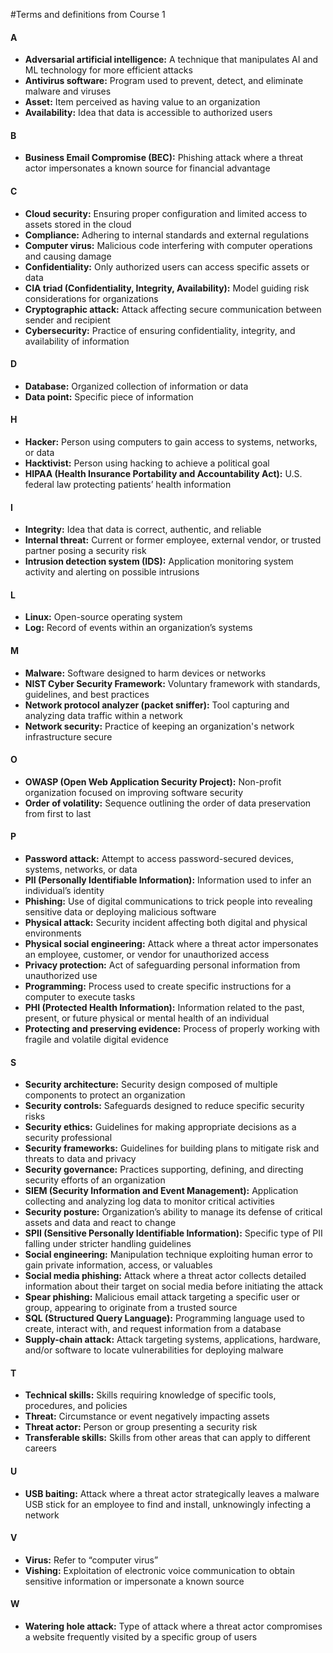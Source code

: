 

#Terms and definitions from Course 1
#### A
- **Adversarial artificial intelligence:** A technique that manipulates AI and ML technology for more efficient attacks
- **Antivirus software:** Program used to prevent, detect, and eliminate malware and viruses
- **Asset:** Item perceived as having value to an organization
- **Availability:** Idea that data is accessible to authorized users

#### B
- **Business Email Compromise (BEC):** Phishing attack where a threat actor impersonates a known source for financial advantage

#### C
- **Cloud security:** Ensuring proper configuration and limited access to assets stored in the cloud
- **Compliance:** Adhering to internal standards and external regulations
- **Computer virus:** Malicious code interfering with computer operations and causing damage
- **Confidentiality:** Only authorized users can access specific assets or data
- **CIA triad (Confidentiality, Integrity, Availability):** Model guiding risk considerations for organizations
- **Cryptographic attack:** Attack affecting secure communication between sender and recipient
- **Cybersecurity:** Practice of ensuring confidentiality, integrity, and availability of information

#### D
- **Database:** Organized collection of information or data
- **Data point:** Specific piece of information

#### H
- **Hacker:** Person using computers to gain access to systems, networks, or data
- **Hacktivist:** Person using hacking to achieve a political goal
- **HIPAA (Health Insurance Portability and Accountability Act):** U.S. federal law protecting patients’ health information

#### I
- **Integrity:** Idea that data is correct, authentic, and reliable
- **Internal threat:** Current or former employee, external vendor, or trusted partner posing a security risk
- **Intrusion detection system (IDS):** Application monitoring system activity and alerting on possible intrusions

#### L
- **Linux:** Open-source operating system
- **Log:** Record of events within an organization’s systems

#### M
- **Malware:** Software designed to harm devices or networks
- **NIST Cyber Security Framework:** Voluntary framework with standards, guidelines, and best practices
- **Network protocol analyzer (packet sniffer):** Tool capturing and analyzing data traffic within a network
- **Network security:** Practice of keeping an organization's network infrastructure secure

#### O
- **OWASP (Open Web Application Security Project):** Non-profit organization focused on improving software security
- **Order of volatility:** Sequence outlining the order of data preservation from first to last

#### P
- **Password attack:** Attempt to access password-secured devices, systems, networks, or data
- **PII (Personally Identifiable Information):** Information used to infer an individual’s identity
- **Phishing:** Use of digital communications to trick people into revealing sensitive data or deploying malicious software
- **Physical attack:** Security incident affecting both digital and physical environments
- **Physical social engineering:** Attack where a threat actor impersonates an employee, customer, or vendor for unauthorized access
- **Privacy protection:** Act of safeguarding personal information from unauthorized use
- **Programming:** Process used to create specific instructions for a computer to execute tasks
- **PHI (Protected Health Information):** Information related to the past, present, or future physical or mental health of an individual
- **Protecting and preserving evidence:** Process of properly working with fragile and volatile digital evidence

#### S
- **Security architecture:** Security design composed of multiple components to protect an organization
- **Security controls:** Safeguards designed to reduce specific security risks
- **Security ethics:** Guidelines for making appropriate decisions as a security professional
- **Security frameworks:** Guidelines for building plans to mitigate risk and threats to data and privacy
- **Security governance:** Practices supporting, defining, and directing security efforts of an organization
- **SIEM (Security Information and Event Management):** Application collecting and analyzing log data to monitor critical activities
- **Security posture:** Organization’s ability to manage its defense of critical assets and data and react to change
- **SPII (Sensitive Personally Identifiable Information):** Specific type of PII falling under stricter handling guidelines
- **Social engineering:** Manipulation technique exploiting human error to gain private information, access, or valuables
- **Social media phishing:** Attack where a threat actor collects detailed information about their target on social media before initiating the attack
- **Spear phishing:** Malicious email attack targeting a specific user or group, appearing to originate from a trusted source
- **SQL (Structured Query Language):** Programming language used to create, interact with, and request information from a database
- **Supply-chain attack:** Attack targeting systems, applications, hardware, and/or software to locate vulnerabilities for deploying malware

#### T
- **Technical skills:** Skills requiring knowledge of specific tools, procedures, and policies
- **Threat:** Circumstance or event negatively impacting assets
- **Threat actor:** Person or group presenting a security risk
- **Transferable skills:** Skills from other areas that can apply to different careers

#### U
- **USB baiting:** Attack where a threat actor strategically leaves a malware USB stick for an employee to find and install, unknowingly infecting a network

#### V
- **Virus:** Refer to “computer virus”
- **Vishing:** Exploitation of electronic voice communication to obtain sensitive information or impersonate a known source

#### W
- **Watering hole attack:** Type of attack where a threat actor compromises a website frequently visited by a specific group of users
